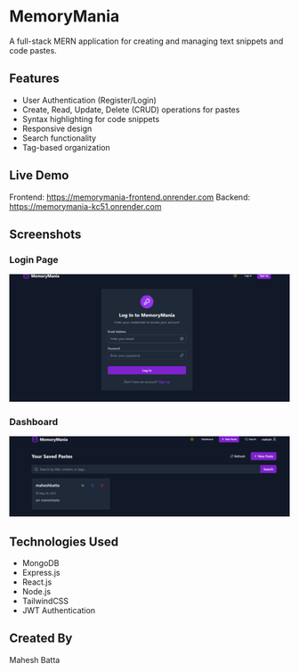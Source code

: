# MemoryMania

A full-stack MERN application for creating and managing text snippets and code pastes.

## Features

- User Authentication (Register/Login)
- Create, Read, Update, Delete (CRUD) operations for pastes
- Syntax highlighting for code snippets
- Responsive design
- Search functionality
- Tag-based organization

## Live Demo

Frontend: https://memorymania-frontend.onrender.com
Backend: https://memorymania-kc51.onrender.com

## Screenshots

### Login Page
![Login Page](./screenshots/login.png)



### Dashboard
![Dashboard](./screenshots/dashboard.png)



## Technologies Used

- MongoDB
- Express.js
- React.js
- Node.js
- TailwindCSS
- JWT Authentication


## Created By
Mahesh Batta

